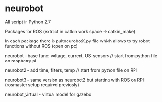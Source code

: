 # neurobot
All script in Python 2.7
  
  Packages for ROS (extract in catkin work space -> catkin_make)

In each package there is pultneurobotX.py file which allows to try robot functions without ROS (open on pc)


neurobot - base func: voltage, current, US-sensors // start from python file on raspberry pi

neurobot2 - add time, filters, temp // start from python file on RPI

neurobot3 - same version as neurobot2 but starting with ROS on RPI (rosmaster setup required previosly)

neurobot_virtual - virtual model for gazebo
